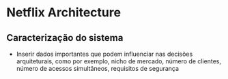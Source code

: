 # Netflix Architecture

## Caracterização do sistema
 - Inserir dados importantes que podem influenciar nas decisões arquiteturais, como por exemplo, nicho de mercado, número de clientes, número de acessos simultâneos, requisitos de segurança
